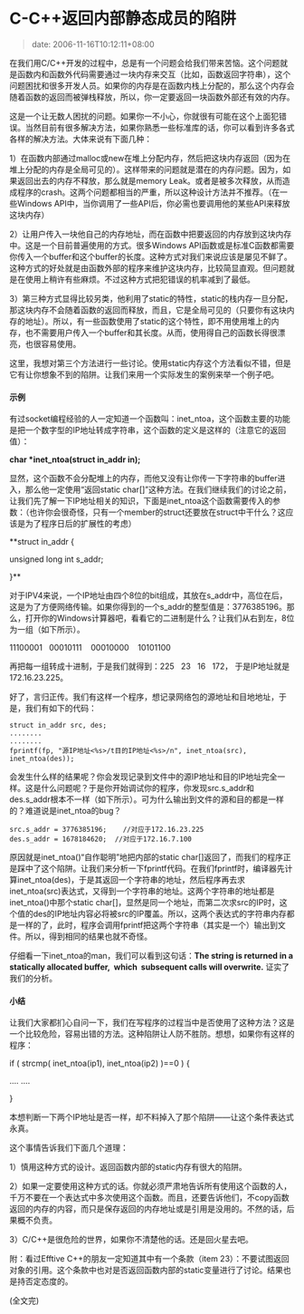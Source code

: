 # C-C++返回内部静态成员的陷阱
>date: 2006-11-16T10:12:11+08:00



在我们用C/C++开发的过程中，总是有一个问题会给我们带来苦恼。这个问题就是函数内和函数外代码需要通过一块内存来交互（比如，函数返回字符串），这个问题困扰和很多开发人员。如果你的内存是在函数内栈上分配的，那么这个内存会随着函数的返回而被弹栈释放，所以，你一定要返回一块函数外部还有效的内存。


这是一个让无数人困扰的问题。如果你一不小心，你就很有可能在这个上面犯错误。当然目前有很多解决方法，如果你熟悉一些标准库的话，你可以看到许多各式各样的解决方法。大体来说有下面几种：


1）在函数内部通过malloc或new在堆上分配内存，然后把这块内存返回（因为在堆上分配的内存是全局可见的）。这样带来的问题就是潜在的内存问题。因为，如果返回出去的内存不释放，那么就是memory Leak。或者是被多次释放，从而造成程序的crash。这两个问题都相当的严重，所以这种设计方法并不推荐。（在一些Windows API中，当你调用了一些API后，你必需也要调用他的某些API来释放这块内存）


2）让用户传入一块他自己的内存地址，而在函数中把要返回的内存放到这块内存中。这是一个目前普遍使用的方式。很多Windows API函数或是标准C函数都需要你传入一个buffer和这个buffer的长度。这种方式对我们来说应该是屡见不鲜了。这种方式的好处就是由函数外部的程序来维护这块内存，比较简显直观。但问题就是在使用上稍许有些麻烦。不过这种方式把犯错误的机率减到了最低。


3）第三种方式显得比较另类，他利用了static的特性，static的栈内存一旦分配，那这块内存不会随着函数的返回而释放，而且，它是全局可见的（只要你有这块内存的地址）。所以，有一些函数使用了static的这个特性，即不用使用堆上的内存，也不需要用户传入一个buffer和其长度。从而，使用得自己的函数长得很漂亮，也很容易使用。


这里，我想对第三个方法进行一些讨论。使用static内存这个方法看似不错，但是它有让你想象不到的陷阱。让我们来用一个实际发生的案例来举一个例子吧。



#### **示例**


有过socket编程经验的人一定知道一个函数叫：inet\_ntoa，这个函数主要的功能是把一个数字型的IP地址转成字符串，这个函数的定义是这样的（注意它的返回值）：


**char \*inet\_ntoa(struct in\_addr in);**


显然，这个函数不会分配堆上的内存，而他又没有让你传一下字符串的buffer进入，那么他一定使用“返回static char[]”这种方法。在我们继续我们的讨论之前，让我们先了解一下IP地址相关的知识，下面是inet\_ntoa这个函数需要传入的参数：（也许你会很奇怪，只有一个member的struct还要放在struct中干什么？这应该是为了程序日后的扩展性的考虑）


**struct in\_addr {  

unsigned long int s\_addr;  

}**  

对于IPV4来说，一个IP地址由四个8位的bit组成，其放在s\_addr中，高位在后，这是为了方便网络传输。如果你得到的一个s\_addr的整型值是：3776385196。那么，打开你的Windows计算器吧，看看它的二进制是什么？让我们从右到左，8位为一组（如下所示）。


11100001   00010111    00010000    10101100


再把每一组转成十进制，于是我们就得到：225   23   16   172， 于是IP地址就是 172.16.23.225。


好了，言归正传。我们有这样一个程序，想记录网络包的源地址和目地地址，于是，我们有如下的代码：




```
struct in_addr src, des;
........
........
fprintf(fp, "源IP地址<%s>/t目的IP地址<%s>/n", inet_ntoa(src),   inet_ntoa(des));
```




会发生什么样的结果呢？你会发现记录到文件中的源IP地址和目的IP地址完全一样。这是什么问题呢？于是你开始调试你的程序，你发现src.s\_addr和des.s\_addr根本不一样（如下所示）。可为什么输出到文件的源和目的都是一样的？难道说是inet\_ntoa的bug？



```
src.s_addr = 3776385196;    //对应于172.16.23.225
des.s_addr = 1678184620;  //对应于172.16.7.100
```

原因就是inet\_ntoa()“自作聪明”地把内部的static char[]返回了，而我们的程序正是踩中了这个陷阱。让我们来分析一下fprintf代码。在我们fprintf时，编译器先计算inet\_ntoa(des)，于是其返回一个字符串的地址，然后程序再去求inet\_ntoa(src)表达式，又得到一个字符串的地址。这两个字符串的地址都是inet\_ntoa()中那个static char[]，显然是同一个地址，而第二次求src的IP时，这个值的des的IP地址内容必将被src的IP覆盖。所以，这两个表达式的字符串内存都是一样的了，此时，程序会调用fprintf把这两个字符串（其实是一个）输出到文件。所以，得到相同的结果也就不奇怪。


仔细看一下inet\_ntoa的man，我们可以看到这句话：**The string is returned in a statically allocated buffer,  which  subsequent calls will overwrite.** 证实了我们的分析。


#### **小结**


让我们大家都扪心自问一下，我们在写程序的过程当中是否使用了这种方法？这是一个比较危险，容易出错的方法。这种陷阱让人防不胜防。想想，如果你有这样的程序：


if ( strcmp( inet\_ntoa(ip1), inet\_ntoa(ip2) )==0 ) {  

…. ….  

}


本想判断一下两个IP地址是否一样，却不料掉入了那个陷阱——让这个条件表达式永真。


这个事情告诉我们下面几个道理：


1）慎用这种方式的设计。返回函数内部的static内存有很大的陷阱。  

2）如果一定要使用这种方式的话。你就必须严肃地告诉所有使用这个函数的人，千万不要在一个表达式中多次使用这个函数。而且，还要告诉他们，不copy函数返回的内存的内容，而只是保存返回的内存地址或是引用是没用的。不然的话，后果概不负责。  

3）C/C++是很危险的世界，如果你不清楚他的话。还是回火星去吧。


附：看过Efftive C++的朋友一定知道其中有一个条款（item 23）：不要试图返回对象的引用。这个条款中也对是否返回函数内部的static变量进行了讨论。结果也是持否定态度的。


(全文完)


